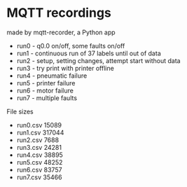 # MQTT recordings

made by mqtt-recorder, a Python app

- run0 - q0.0 on/off, some faults on/off
- run1 - continuous run of 37 labels until out of data
- run2 - setup, setting changes, attempt start without data
- run3 - try print with printer offline
- run4 - pneumatic failure
- run5 - printer failure
- run6 - motor failure
- run7 - multiple faults

File sizes

- run0.csv 15089
- run1.csv 317044
- run2.csv 7688
- run3.csv 24281
- run4.csv 38895
- run5.csv 48252
- run6.csv 83757
- run7.csv 35466
